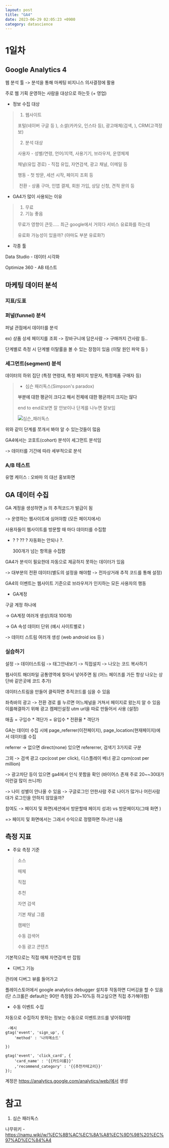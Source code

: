 ```yaml
---
layout: post
title: "GA4"
date: 2023-06-29 02:05:23 +0900
category: datascience
---
```


# 1일차

## Google Analytics 4 

웹 분석 툴 -> 분석을 통해 마케팅 비지니스 의사결정에 활용 

주로 웹 기획 운영하는 사람을 대상으로 하는듯 (+ 영업)

- 정보 수집 대상

> 1. 웹사이트
>
> 포털(네이버 구글 등 ), 소셜(카카오, 인스타 등), 광고매체(검색, ), CRM(고객정보)
>
> 2. 분석 대상
>
> 사용자 - 성별/연령, 언어/지역, 사용기기, 브라우저, 운영체제
>
> 채널(유입 경로) - 직접 유입, 자연검색, 광고 채널, 이메일 등 
>
> 행동 - 첫 방문, 세션 시작, 페이지 조회 등 
>
> ​     전환 -  상품 구마, 인앱 결제, 회원 가입, 상담 신청, 견적 문의 등 

- GA4가 많이 사용되는 이유

> 1. 무료
> 2. 기능 좋음 
>
> 무료가 영향이 큰듯..... 최근 google에서 거의다 서비스 유료화를 하는데 
>
> 유료화 가능성이 있을까? (아마도 부분 유료화?)

- 각종 툴 

Data Studio - 데이터 시각화

Optimize 360 -  AB 테스트

## 마케팅 데이터 분석

### 지표/도표

### 퍼널(funnel) 분석

퍼널 관점에서 데이터를 분석 

ex) 상품 상세 페이지를 조회 -> 장바구니에 담은사람 -> 구매까지 간사람 등..

단계별로 측정 시 단계별 이탈률을 볼 수 있는 장점이 있음 (이탈 원인 파악 등 )

### 세그먼트(segment) 분석

데이터의 하위 집단 (특정 연령대, 특정 페이지 방문자, 특정제품 구매자 등)

> - 심슨 패러독스(Simpson's paradox)
>
> **부분에 대한 평균이 크다고 해서 전체에 대한 평균까지 크지는 않다**
>
> end to end로보면 잘 안보이나 단계를 나누면 잘보임
>
> ![심슨_패러독스](F:\code\whtngus.github.io\img\2023\ga4\심슨_패러독스.PNG)

위와 같이 단계를 쪼개서 봐야 알 수 있는것들이 많음

GA4에서는 코호트(cohort) 분석이 세그먼트 분석임 

  -> 데이터를 기간에 따라 세부적으로 분석 

### A/B 테스트

유명 케이스 : 오바마 의 대선 홍보화면 



## GA 데이터 수집 

GA 계정을 생성하면 js 의 추적코드가 발급이 됨 

-> 운영하는 웹사이트에 심어야함 (모든 페이지에서)

   사용자들이 웹사이트를 방문할 때 마다 데이터를 수집함 

* ? ? ?? ? 자동화는 안되나 ?.    

  300개가 넘는 항목을 수집함



GA4가 분석이 필요한데 자동으로 제공하지 못하는 데이터가 있음 

-> 대부분의 전환 데이터(별도의 설정을 해야함 -> 전자상거래 추적 코드를 통해 설정)



GA4의 이벤트는 웹사이트 기준으로 브라우저가 인지하는 모든 사용자의 행동 



- GA계정

구글 계정 하나에 

-> GA계정 여러개 생성(최대 100개)

-> GA 속성 데이터 단위 (예시 사이트별로 )

-> 데이터 스트림 여러개 생성 (web android ios 등 )



### 실습하기 

설정 -> 데이터스트림 -> 태그안내보기 -> 직접설치 -> 나오는 코드 복사하기 

웹사이트 해더파일 공통영역에 찾아서 넣어주면 됨 (어느 페이즈를 가든 항상 나오는 상단바 같은곳에 코드 추가)



데이터스트림을 만들어 클릭하면 추적코드를 심을 수 있음 

좌측바의 광고 -> 전환 경로 를 누르면 어느체널을 거쳐서 페이지로 왔는지 알 수 있음 이를해결하기 위해 광고 켐페인설정 utm url을 따로 만들어서 사용 (설정)

매출 = 구입수 * 객단가 = 유입수 * 전환율 * 객단가 



GA는 데이터 수집 시에 page_referrer(이전페이지), page_location(현재페이지)에서 데이터를 수집 

referrer -> 없으면 direct(none)  있으면 refererrer,  검색기  3가지로 구분  

  그외 -> 검색 광고 cpc(cost per click), 디스플레이 베너 광고 cpm(cost per million)  

-> 광고차단 등이 있으면 ga4에서 인식 못함을 확인 (바이어스 존재 주로 20~~30대가 이런걸 많이 쓰니까)

-> 나이 성별이 안나올 수 있음 -> 구글로그인 안한사람 주로 나이가 많거나 어린사람 대가 로그인을 안하지 않았을까?





참여도 -> 페이지 및 화면(세션에서 방문할때 페이지 성과)  vs 방문페이지(그때 화면 )

  => 페이지 및 화면에서는 그래서 수익으로 정렬하면 하나만 나옴 





## 측정 지표 

- 주요 측정 기준

> 소스
>
> 매체
>
> 직접
>
> 추천
>
> 자연 검색
>
> 기본 채널 그룹 
>
> 캠페인
>
> 수동 검색어
>
> 수동 광고 콘텐츠

기본적으로는 직접 매체 자연검색 만 잡힘





- 디버그 기능 

관리에 디버그 뷰를 들어가고 

플레이스토어에서 google analytics debugger 설치후 작동하면 디버깅을 할 수 있음 (단 스크롤은 default는 90만 측정됨 20~10%등 하고싶으면 직접 추가해야함)

- 수동 이벤트 수집 

자동으로 수집하지 못하는 정보는 수동으로 이벤트코드를 넣어줘야함 

```
 -예시
gtag('event', 'sign_up', {
	'method' : '나의메소드'

})

gtag('event', 'click_card', {
	'card_name' : '{{카드이름}}' 
	,'recommend_category' : '{{추천카테고리}}'
});
```









계정은 https://analytics.google.com/analytics/web/에서 생성







# 참고

1. 심슨 패러독스

나무위키 - https://namu.wiki/w/%EC%8B%AC%EC%8A%A8%EC%9D%98%20%EC%97%AD%EC%84%A4





















